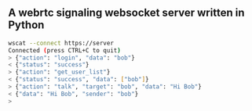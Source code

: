 ## A webrtc signaling websocket server written in Python

``` bash
wscat --connect https://server
Connected (press CTRL+C to quit)
> {"action": "login", "data": "bob"}
< {"status": "success"}
> {"action": "get_user_list"}
< {"status": "success", "data": ["bob"]}
> {"action": "talk", "target": "bob", "data": "Hi Bob"}
< {"data": "Hi Bob", "sender": "bob"}
>
```

